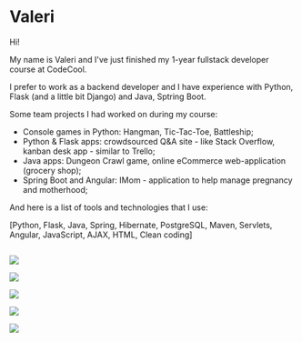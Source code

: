 # Valeri
Hi!

My name is Valeri and I've just finished my 1-year fullstack developer course at CodeCool.

I prefer to work as a backend developer and I have experience with Python, Flask (and a little bit Django) and Java, Sptring Boot.


Some team projects I had worked on during my course: 

 - Console games in Python: Hangman, Tic-Tac-Toe, Battleship;
 - Python & Flask apps: crowdsourced Q&A site - like Stack Overflow, kanban desk app - similar to Trello;
 - Java apps: Dungeon Crawl game, online eCommerce web-application (grocery shop);
 - Spring Boot and Angular: IMom - application to help manage pregnancy and motherhood;


And here is a list of tools and technologies that I use:

[Python,  Flask,  Java,  Spring,  Hibernate,  PostgreSQL,  Maven,  Servlets,  Angular,  JavaScript,  AJAX,  HTML,  Clean coding]

<code> <img src="https://img.shields.io/badge/Java-ED8B00?style=for-the-badge&logo=java&logoColor=white" /> </code>
<code> <img src="https://img.shields.io/badge/Python-3776AB?style=for-the-badge&logo=python&logoColor=white" /> </code>
<code> <img src="https://img.shields.io/badge/Spring-6DB33F?style=for-the-badge&logo=spring&logoColor=white" /> </code>
<code> <img src="https://img.shields.io/badge/Flask-000000?style=for-the-badge&logo=flask&logoColor=white" /> </code>
<code> <img src="https://img.shields.io/badge/PostgreSQL-316192?style=for-the-badge&logo=postgresql&logoColor=white" /> </code>

